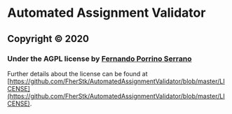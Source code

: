 # Automated Assignment Validator
## Copyright © 2020
### Under the AGPL license by [Fernando Porrino Serrano](https://github.com/FherStk)
Further details about the license can be found at [https://github.com/FherStk/AutomatedAssignmentValidator/blob/master/LICENSE](https://github.com/FherStk/AutomatedAssignmentValidator/blob/master/LICENSE).